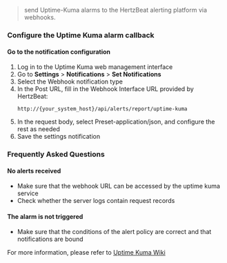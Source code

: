 > send Uptime-Kuma alarms to the HertzBeat alerting platform via webhooks.

### Configure the Uptime Kuma alarm callback

#### Go to the notification configuration

1. Log in to the Uptime Kuma web management interface
2. Go to **Settings** > **Notifications** > **Set Notifications**
3. Select the Webhook notification type
4. In the Post URL, fill in the Webhook Interface URL provided by HertzBeat:
   ```
   http://{your_system_host}/api/alerts/report/uptime-kuma
   ```
5. In the request body, select Preset-application/json, and configure the rest as needed
6. Save the settings notification

### Frequently Asked Questions

#### No alerts received

- Make sure that the webhook URL can be accessed by the uptime kuma service
- Check whether the server logs contain request records

#### The alarm is not triggered

- Make sure that the conditions of the alert policy are correct and that notifications are bound

For more information, please refer to [Uptime Kuma Wiki](https://github.com/louislam/uptime-kuma/wiki)
